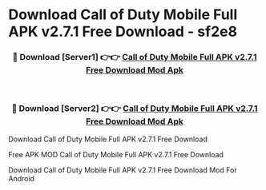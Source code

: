 # Download Call of Duty Mobile Full APK v2.7.1 Free Download - sf2e8



<div align="center">
<h3>🔴 Download [Server1] 👉👉 <a href="https://momento.my/?title=Call_of_Duty_Mobile_Full_APK_v2.7.1_Free_Download">Call of Duty Mobile Full APK v2.7.1 Free Download Mod Apk</a></h3><br>

<h3>🔴 Download [Server2] 👉👉 <a href="https://momento.my/?title=Call_of_Duty_Mobile_Full_APK_v2.7.1_Free_Download">Call of Duty Mobile Full APK v2.7.1 Free Download Mod Apk</a></h3>
</div>



Download Call of Duty Mobile Full APK v2.7.1 Free Download 

Free APK MOD Call of Duty Mobile Full APK v2.7.1 Free Download 

Download Call of Duty Mobile Full APK v2.7.1 Free Download Mod For Android
